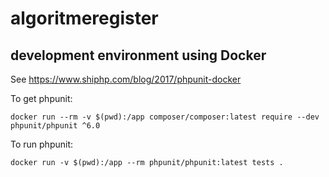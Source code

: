 # algoritmeregister

## development environment using Docker

See https://www.shiphp.com/blog/2017/phpunit-docker

To get phpunit:

`docker run --rm -v $(pwd):/app composer/composer:latest require --dev phpunit/phpunit ^6.0`

To run phpunit:

`docker run -v $(pwd):/app --rm phpunit/phpunit:latest tests .`

